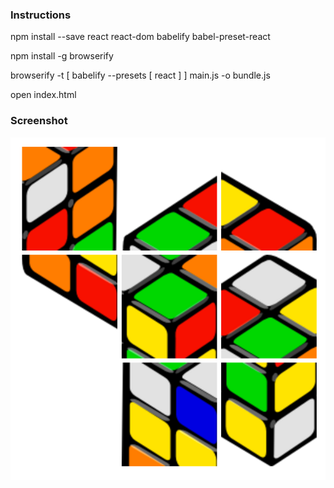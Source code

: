 
### Instructions

npm install --save react react-dom babelify babel-preset-react

npm install -g browserify

browserify -t [ babelify --presets [ react ] ] main.js -o bundle.js

open index.html


### Screenshot

![Screenshot](index_html.png)
